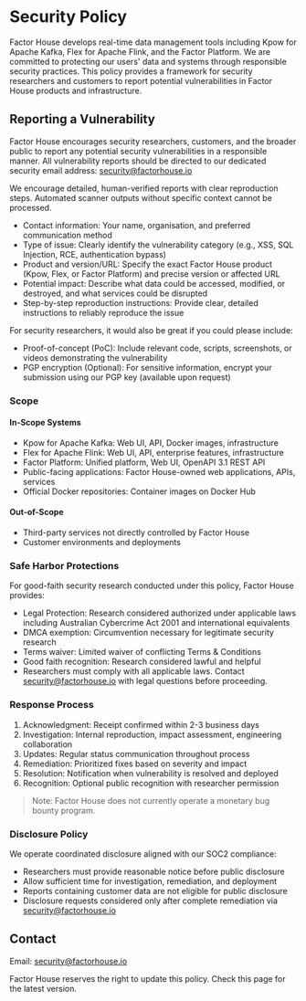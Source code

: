 # Security Policy

Factor House develops real-time data management tools including Kpow for Apache Kafka, Flex for Apache Flink, and the Factor Platform. We are committed to protecting our users' data and systems through responsible security practices. This policy provides a framework for security researchers and customers to report potential vulnerabilities in Factor House products and infrastructure.

## Reporting a Vulnerability

Factor House encourages security researchers, customers, and the broader public to report any potential security vulnerabilities in a responsible manner. All vulnerability reports should be directed to our dedicated security email address: security@factorhouse.io

We encourage detailed, human-verified reports with clear reproduction steps. Automated scanner outputs without specific context cannot be processed.

- Contact information: Your name, organisation, and preferred communication method
- Type of issue: Clearly identify the vulnerability category (e.g., XSS, SQL Injection, RCE, authentication bypass)
- Product and version/URL: Specify the exact Factor House product (Kpow, Flex, or Factor Platform) and precise version or affected URL
- Potential impact: Describe what data could be accessed, modified, or destroyed, and what services could be disrupted
- Step-by-step reproduction instructions: Provide clear, detailed instructions to reliably reproduce the issue

For security researchers, it would also be great if you could please include:

- Proof-of-concept (PoC): Include relevant code, scripts, screenshots, or videos demonstrating the vulnerability
- PGP encryption (Optional): For sensitive information, encrypt your submission using our PGP key (available upon request)

### Scope

#### In-Scope Systems
- Kpow for Apache Kafka: Web UI, API, Docker images, infrastructure
- Flex for Apache Flink: Web UI, API, enterprise features, infrastructure
- Factor Platform: Unified platform, Web UI, OpenAPI 3.1 REST API
- Public-facing applications: Factor House-owned web applications, APIs, services
- Official Docker repositories: Container images on Docker Hub

#### Out-of-Scope
- Third-party services not directly controlled by Factor House
- Customer environments and deployments

### Safe Harbor Protections
For good-faith security research conducted under this policy, Factor House provides:

- Legal Protection: Research considered authorized under applicable laws including Australian Cybercrime Act 2001 and international equivalents
- DMCA exemption: Circumvention necessary for legitimate security research
- Terms waiver: Limited waiver of conflicting Terms & Conditions
- Good faith recognition: Research considered lawful and helpful
- Researchers must comply with all applicable laws. Contact security@factorhouse.io with legal questions before proceeding.

### Response Process
1. Acknowledgment: Receipt confirmed within 2-3 business days
2. Investigation: Internal reproduction, impact assessment, engineering collaboration
3. Updates: Regular status communication throughout process
4. Remediation: Prioritized fixes based on severity and impact
5. Resolution: Notification when vulnerability is resolved and deployed
6. Recognition: Optional public recognition with researcher permission
   
> Note: Factor House does not currently operate a monetary bug bounty program.

### Disclosure Policy
We operate coordinated disclosure aligned with our SOC2 compliance:

- Researchers must provide reasonable notice before public disclosure
- Allow sufficient time for investigation, remediation, and deployment
- Reports containing customer data are not eligible for public disclosure
- Disclosure requests considered only after complete remediation via security@factorhouse.io

## Contact
Email: security@factorhouse.io

Factor House reserves the right to update this policy. Check this page for the latest version.
